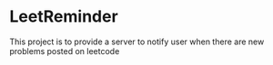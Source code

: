 # LeetReminder
This project is to provide a server to notify user when there are new problems posted on leetcode
